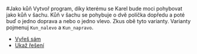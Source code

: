 #Jako kůň
Vytvoř program, díky kterému se Karel bude moci pohybovat jako kůň v šachu.
Kůň v šachu se pohybuje o dvě políčka dopředu a poté buď o jedno doprava a nebo o jedno vlevo.
Zkus obě tyto varianty. Varianty pojmenuj `Kun_nalevo` a `Kun_napravo`.

- [Vyřeš sám](karel.html?Kun_zkus)
- [Ukaž řešení](karel.html?Kun)

